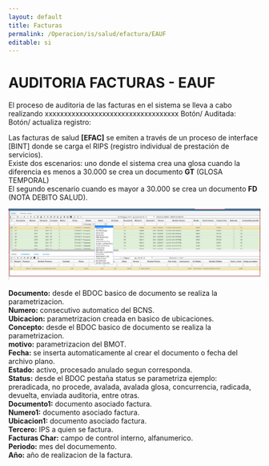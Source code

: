 ```yaml
---
layout: default
title: Facturas
permalink: /Operacion/is/salud/efactura/EAUF
editable: si
---
```


# AUDITORIA FACTURAS - EAUF  
El proceso de auditoria de las facturas en el sistema se lleva a cabo realizando xxxxxxxxxxxxxxxxxxxxxxxxxxxxxxxxxxx
Botón/  Auditada:  
Botón/ actualiza registro:  


Las facturas de salud **[EFAC]** se emiten a través de un proceso de interface [BINT] donde se carga el RIPS (registro individual de prestación de servicios).  
Existe dos escenarios: uno donde el sistema crea una glosa cuando la diferencia es menos a 30.000 se crea un documento **GT** (GLOSA TEMPORAL)  
El segundo escenario cuando es mayor a 30.000 se crea un documento **FD** (NOTA DEBITO SALUD).  


![](efac1.png)  

**Documento:** desde el BDOC basico de documento se realiza la parametrizacion.  
**Numero:** consecutivo automatico del BCNS.  
**Ubicacion:** parametrizacion creada en basico de ubicaciones.  
**Concepto:** desde el BDOC basico de documento se realiza la parametrizacion.  
**motivo:** parametrizacion del BMOT.  
**Fecha:** se inserta automaticamente al crear el documento o fecha del archivo plano.  
**Estado:** activo, procesado anulado segun corresponda.  
**Status:** desde el BDOC pestaña status se parametriza ejemplo: preradicada, no procede, avalada, avalada glosa, concurrencia, radicada, devuelta, enviada auditoria, entre otras.  
**Documento1:** documento asociado factura.  
**Numero1:** documento asociado factura.  
**Ubicacion1:** documento asociado factura.  
**Tercero:** IPS a quien se factura.  
**Facturas Char:** campo de control interno, alfanumerico.  
**Periodo:** mes del documemento.  
**Año:** año de realizacion de la factura.  









